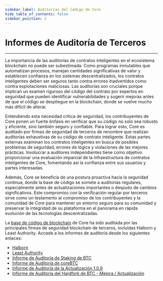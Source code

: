 ```yaml
---
sidebar_label: Auditorías del Código de Core
hide_table_of_contents: false
sidebar_position: 2
---
```


# Informes de Auditoría de Terceros

---

La importancia de las auditorías de contratos inteligentes en el ecosistema blockchain no puede ser subestimada. Como programas inmutables que automatizan procesos, manejan cantidades significativas de valor y establecen confianza en los sistemas descentralizados, los contratos inteligentes deben ser seguros tanto contra errores inadvertidos como contra explotaciones maliciosas. Las auditorías son cruciales porque implican un examen riguroso del código del contrato por expertos en seguridad que pueden identificar vulnerabilidades y sugerir mejoras antes de que el código se despliegue en la blockchain, donde se vuelve mucho más difícil de alterar.

Entendiendo esta necesidad crítica de seguridad, los contribuyentes de Core ponen un fuerte énfasis en verificar que su código no solo sea robusto y eficiente, sino también seguro y confiable. Para lograr esto, Core es auditado por firmas de seguridad de terceros de renombre que realizan auditorías exhaustivas de su código de contrato inteligente. Estas partes externas examinan los contratos inteligentes en busca de posibles problemas de seguridad, errores de lógica y violaciones de las mejores prácticas. Involucrar a auditores independientes tiene como objetivo proporcionar una evaluación imparcial de la infraestructura de contratos inteligentes de Core, fomentando así la confianza entre sus usuarios y partes interesadas.

Además, Core se beneficia de una postura proactiva hacia la seguridad continua, donde la base de código se somete a auditorías regulares, especialmente antes de actualizaciones importantes o después de cambios significativos. Este compromiso con la verificación regular por terceros sirve como un testamento al compromiso de los contribuyentes y la comunidad de Core para mantener un entorno seguro para su comunidad y preservar la integridad de su plataforma en el panorama en rápida evolución de las tecnologías descentralizadas.

La [base de código de blockchain](https://github.com/coredao-org) de Core ha sido auditada por las principales firmas de seguridad blockchain de terceros, incluidas Halborn y Least Authority. Accede a los informes de auditoría desde los siguientes enlaces:

- [Halborn](https://github.com/HalbornSecurity/PublicReports/blob/master/Solidity%20Smart%20Contract%20Audits/CoreDAO_Genesis_Smart_Contract_Security_Audit_Report_Halborn_Final.pdf)
- [Least Authority](https://leastauthority.com/blog/audits/audit-of-core-dao-layer-1-smart-contracts/)
- [Informe de Auditoría de Staking de BTC](https://www.halborn.com/audits/coredao/btc-staking)
- [Informe de Auditoría de coreBTC](https://www.halborn.com/audits/coredao/corebtc)
- [Informe de Auditoría de la Actualización 1.0.9](https://www.halborn.com/audits/coredao/109-upgrade-release)
- [Informe de Auditoría del Hardfork de BTC - Mejora / Actualización](https://www.halborn.com/audits/coredao/btc-hardfork-enhancement-update)

